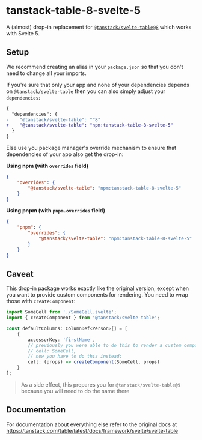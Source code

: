 # tanstack-table-8-svelte-5

A (almost) drop-in replacement for [`@tanstack/svelte-table@8`](https://www.npmjs.com/package/@tanstack/svelte-table) which works with Svelte 5.

## Setup

We recommend creating an alias in your `package.json` so that you don't need to change all your imports.

If you're sure that only your app and none of your dependencies depends on `@tanstack/svelte-table` then you can also simply adjust your `dependencies`:

```diff
{
  "dependencies": {
-    "@tanstack/svelte-table": "^8"
+    "@tanstack/svelte-table": "npm:tanstack-table-8-svelte-5"
  }
}
```

Else use you package manager's override mechanism to ensure that dependencies of your app also get the drop-in:

**Using npm (with `overrides` field)**

```json
{
	"overrides": {
		"@tanstack/svelte-table": "npm:tanstack-table-8-svelte-5"
	}
}
```

**Using pnpm (with `pnpm.overrides` field)**

```json
{
	"pnpm": {
		"overrides": {
			"@tanstack/svelte-table": "npm:tanstack-table-8-svelte-5"
		}
	}
}
```

## Caveat

This drop-in package works exactly like the original version, except when you want to provide custom components for rendering. You need to wrap those with `createComponent`:

```ts
import SomeCell from './SomeCell.svelte';
import { createComponent } from '@tanstack/svelte-table';

const defaultColumns: ColumnDef<Person>[] = [
	{
		accessorKey: 'firstName',
		// previously you were able to do this to render a custom component:
		// cell: SomeCell,
		// now you have to do this instead:
		cell: (props) => createComponent(SomeCell, props)
	}
];
```

> As a side effect, this prepares you for `@tanstack/svelte-table@9` because you will need to do the same there

## Documentation

For documentation about everything else refer to the original docs at https://tanstack.com/table/latest/docs/framework/svelte/svelte-table
